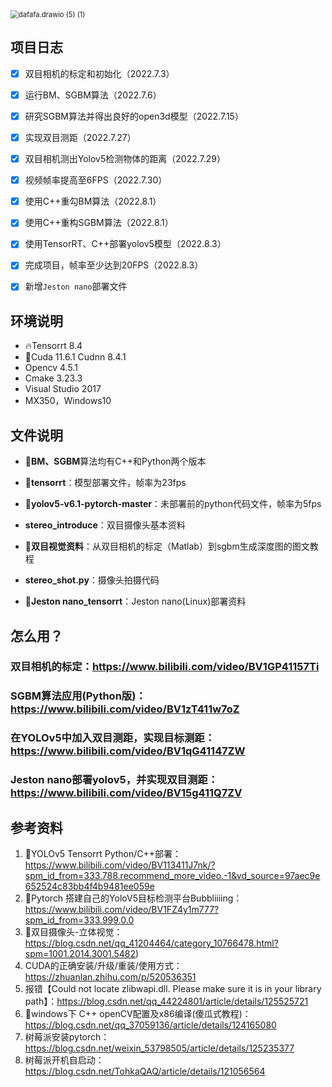 <img src="https://yzfzzz.oss-cn-shenzhen.aliyuncs.com/image/dafafa.drawio%20(5)%20(1).png" alt="dafafa.drawio (5) (1)" style="zoom:80%;" />

## 项目日志

- [x] 双目相机的标定和初始化（2022.7.3）
- [x] 运行BM、SGBM算法（2022.7.6）
- [x] 研究SGBM算法并得出良好的open3d模型（2022.7.15）
- [x] 实现双目测距（2022.7.27）
- [x] 双目相机测出Yolov5检测物体的距离（2022.7.29）
- [x] 视频帧率提高至6FPS（2022.7.30）
- [x] 使用C++重勾BM算法（2022.8.1）
- [x] 使用C++重构SGBM算法（2022.8.1）
- [x] 使用TensorRT、C++部署yolov5模型（2022.8.3）
- [x] 完成项目，帧率至少达到20FPS（2022.8.3）
- [x] 新增`Jeston nano`部署文件



## 环境说明

- 🔥Tensorrt 8.4
- 🚀Cuda 11.6.1 Cudnn 8.4.1
- Opencv 4.5.1
- Cmake 3.23.3
- Visual Studio 2017
- MX350，Windows10



## 文件说明

- 💼**BM、SGBM**算法均有C++和Python两个版本

- 📂**tensorrt**：模型部署文件，帧率为23fps

- 📁**yolov5-v6.1-pytorch-master**：未部署前的python代码文件，帧率为5fps

- **stereo_introduce**：双目摄像头基本资料

- 📒**双目视觉资料**：从双目相机的标定（Matlab）到sgbm生成深度图的图文教程

- **stereo_shot.py**：摄像头拍摄代码

- 🎁**Jeston nano_tensorrt**：Jeston nano(Linux)部署资料

  

## 怎么用？

### 双目相机的标定：https://www.bilibili.com/video/BV1GP41157Ti

### SGBM算法应用(Python版)：https://www.bilibili.com/video/BV1zT411w7oZ

### 在YOLOv5中加入双目测距，实现目标测距：https://www.bilibili.com/video/BV1qG41147ZW

### Jeston nano部署yolov5，并实现双目测距：https://www.bilibili.com/video/BV15g411Q7ZV

## 参考资料

1. 🍔YOLOv5 Tensorrt Python/C++部署：https://www.bilibili.com/video/BV113411J7nk/?spm_id_from=333.788.recommend_more_video.-1&vd_source=97aec9e652524c83bb4f4b9481ee059e
2. 🍞Pytorch 搭建自己的YoloV5目标检测平台Bubbliiiing：https://www.bilibili.com/video/BV1FZ4y1m777?spm_id_from=333.999.0.0
3. 🍟双目摄像头-立体视觉：https://blog.csdn.net/qq_41204464/category_10766478.html?spm=1001.2014.3001.5482)
4. CUDA的正确安装/升级/重装/使用方式：https://zhuanlan.zhihu.com/p/520536351
5. 报错【Could not locate zlibwapi.dll. Please make sure it is in your library path】：https://blog.csdn.net/qq_44224801/article/details/125525721
6. 🍿windows下 C++ openCV配置及x86编译(傻瓜式教程)：https://blog.csdn.net/qq_37059136/article/details/124165080
7. 树莓派安装pytorch：https://blog.csdn.net/weixin_53798505/article/details/125235377
8. 树莓派开机自启动：https://blog.csdn.net/TohkaQAQ/article/details/121056564











